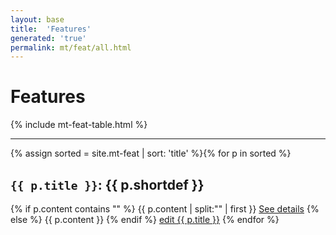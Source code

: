 ```yaml
---
layout: base
title:  'Features'
generated: 'true'
permalink: mt/feat/all.html
---
```


# Features

{% include mt-feat-table.html %}

----------

{% assign sorted = site.mt-feat | sort: 'title' %}{% for p in sorted %}
<a id="al-mt-feat/{{ p.title }}" class="al-dest"/>
<h2><code>{{ p.title }}</code>: {{ p.shortdef }}</h2>
{% if p.content contains "<!--details-->" %}    
{{ p.content | split:"<!--details-->" | first }}
<a href="{{ p.title }}" class="al-doc">See details</a>
{% else %}
{{ p.content }}
{% endif %}
<a href="{{ site.git_edit }}/{% if p.collection %}{{ p.relative_path }}{% else %}{{ p.path }}{% endif %}" target="#">edit {{ p.title }}</a>
{% endfor %}
